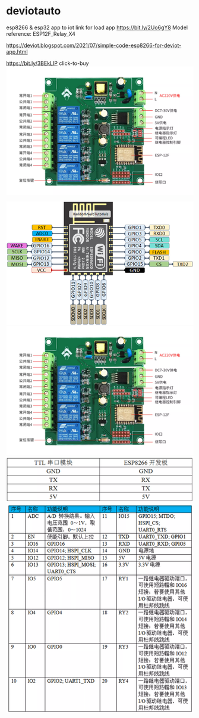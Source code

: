 # deviotauto
esp8266 &amp; esp32 app to iot
link for load app https://bit.ly/2Uo6gY8 
Model reference: ESP12F_Relay_X4 

https://deviot.blogspot.com/2021/07/simple-code-esp8266-for-deviot-app.html

https://bit.ly/3BEkLIP  click-to-buy
![](https://raw.githubusercontent.com/danger21th/deviotauto/main/esp12e-f/6f61ecf572e78c540086ea0cf93f5f3d.png_2200x2200q80.jpg)

![](https://raw.githubusercontent.com/danger21th/deviotauto/main/esp12e-f/ESP8266-ESP-12E-chip-pinout-gpio-pin.png)
![](https://raw.githubusercontent.com/danger21th/deviotauto/main/esp12e-f/6f61ecf572e78c540086ea0cf93f5f3d.png_2200x2200q80.jpg)
![](https://raw.githubusercontent.com/danger21th/deviotauto/main/esp12e-f/6be6bbc5833a14cb9f9727ab0aa86b19.png_2200x2200q80.jpg)
![](https://raw.githubusercontent.com/danger21th/deviotauto/main/esp12e-f/08477a6b225781c2cb9f74fddc9b4894.png_2200x2200q80.jpg)
